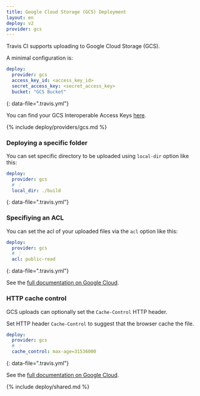 ```yaml
---
title: Google Cloud Storage (GCS) Deployment
layout: en
deploy: v2
provider: gcs
---
```


Travis CI supports uploading to Google Cloud Storage (GCS).

A minimal configuration is:

```yaml
deploy:
  provider: gcs
  access_key_id: <access_key_id>
  secret_access_key: <secret_access_key>
  bucket: "GCS Bucket"
```
{: data-file=".travis.yml"}

You can find your GCS Interoperable Access Keys [here](https://developers.google.com/storage/docs/migrating).

{% include deploy/providers/gcs.md %}

### Deploying a specific folder

You can set specific directory to be uploaded using `local-dir` option like this:

```yaml
deploy:
  provider: gcs
  # ⋮
  local_dir: ./build
```
{: data-file=".travis.yml"}

### Specifiying an ACL

You can set the acl of your uploaded files via the `acl` option like this:

```yaml
deploy:
  provider: gcs
  # ⋮
  acl: public-read
```
{: data-file=".travis.yml"}

See the [full documentation on Google Cloud](https://cloud.google.com/storage/docs/reference-headers#xgoogacl).

### HTTP cache control

GCS uploads can optionally set the `Cache-Control` HTTP header.

Set HTTP header `Cache-Control` to suggest that the browser cache the file.

```yaml
deploy:
  provider: gcs
  # ⋮
  cache_control: max-age=31536000
```
{: data-file=".travis.yml"}

See the [full documentation on Google Cloud](https://cloud.google.com/storage/docs/reference-headers#cachecontrol).

{% include deploy/shared.md %}
